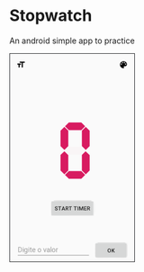 # Stopwatch
An android simple app to practice

![screenshot](https://raw.githubusercontent.com/vitorOta/stopwatch/master/app_screen.png)
